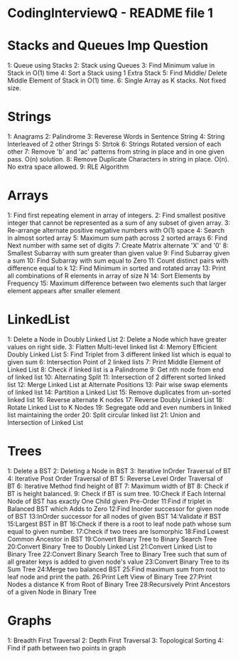 CodingInterviewQ - README file 1
====================================

Stacks and Queues Imp Question
======================================
1: Queue using Stacks
2: Stack using Queues
3: Find Minimum value in Stack in O(1) time
4: Sort a Stack using 1 Extra Stack
5: Find Middle/ Delete Middle Element of Stack in O(1) time.
6: Single Array as K stacks. Not fixed size.

Strings
=============================================
1: Anagrams
2: Palindrome
3: Reverese Words in Sentence String
4: String Interleaved of 2 other Strings
5: Strtok
6: Strings Rotated version of each other
7: Remove 'b' and 'ac' patterns from string in place and in one given pass. O(n) solution.
8: Remove Duplicate Characters in string in place. O(n). No extra space allowed.
9: RLE Algorithm

Arrays
========================================================
1: Find first repeating element in array of integers.
2: Find smallest positive integer that cannot be represented as a sum of any subset of given array.
3: Re-arrange alternate positive negative numbers with O(1) space
4: Search in almost sorted array
5: Maximum sum path across 2 sorted arrays
6: Find Next number with same set of digits
7: Create Matrix alternate 'X' and '0'
8: Smallest Subarray with sum greater than given value
9: Find Subarray given a sum
10: Find Subarray with sum equal to Zero
11: Count distinct pairs with difference equal to k
12: Find Minimum in sorted and rotated array
13: Print all combinations of R elements in array of size N
14: Sort Elements by Frequency
15: Maximum difference between two elements such that larger element appears after smaller element 

LinkedList
==============================================
1: Delete a Node in Doubly Linked List
2: Delete a Node which have greater values on right side.
3: Flatten Multi-level linked list
4: Memory Efficient Doubly Linked List
5: Find Triplet from 3 different linked list which is equal to given sum
6: Intersection Point of 2 linked lists
7: Print Middle Element of Linked List
8: Check if linked list is a Palindrome
9: Get nth node from end of linked list
10: Alternating Split
11: Intersection of 2 different sorted linked list
12: Merge Linked List at Alternate Positions
13: Pair wise swap elements of linked list
14: Partition a Linked List
15: Remove duplicates from un-sorted linked list
16: Reverse alternate K nodes
17: Reverse Doubly Linked List
18: Rotate Linked List to K Nodes
19: Segregate odd and even numbers in linked list maintaining the order
20: Split circular linked list
21: Union and Intersection of Linked List

Trees
=================================================
1: Delete a BST
2: Deleting a Node in BST
3: Iterative InOrder Traversal of BT
4: Iterative Post Order Traversal of BT
5: Reverse Level Order Traversal of BT
6: Iterative Method find height of BT
7: Maximum width of BT
8: Check if BT is height balanced.
9: Check if BT is sum tree.
10:Check if Each Internal Node of BST has exactly One Child given Pre-Order
11:Find if triplet in Balanced BST which Adds to Zero
12:Find Inorder successor for given node of BST
13:InOrder successor for all nodes of given BST
14:Validate if BST
15:Largest BST in BT
16:Check if there is a root to leaf node path whose sum equal to given number.
17:Check if two trees are Isomorphic
18:Find Lowest Common Ancestor in BST
19:Convert Binary Tree to Binary Search Tree
20:Convert Binary Tree to Doubly Linked List
21:Convert Linked List to Binary Tree
22:Convert Binary Search Tree to Binary Tree such that sum of all greater keys is added to given node's value
23:Convert Binary Tree to its Sum Tree
24:Merge two balanced BST
25:Find maximum sum from root to leaf node and print the path.
26:Print Left View of Binary Tree
27:Print Nodes a distance K from Root of Binary Tree
28:Recursively Print Ancestors of a given Node in Binary Tree

Graphs
=======================================================
1: Breadth First Traversal
2: Depth First Traversal
3: Topological Sorting
4: Find if path between two points in graph